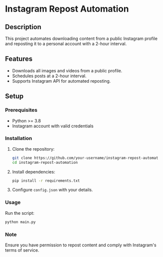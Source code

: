 # Instagram Repost Automation

## Description
This project automates downloading content from a public Instagram profile and reposting it to a personal account with a 2-hour interval.

## Features
- Downloads all images and videos from a public profile.
- Schedules posts at a 2-hour interval.
- Supports Instagram API for automated reposting.

## Setup

### Prerequisites
- Python >= 3.8
- Instagram account with valid credentials

### Installation
1. Clone the repository:
   ```bash
   git clone https://github.com/your-username/instagram-repost-automation.git
   cd instagram-repost-automation
   ```

2. Install dependencies:
   ```bash
   pip install -r requirements.txt
   ```

3. Configure `config.json` with your details.

### Usage
Run the script:
```bash
python main.py
```

### Note
Ensure you have permission to repost content and comply with Instagram's terms of service.